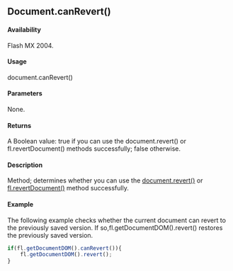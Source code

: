 ## Document.canRevert()

#### Availability

Flash MX 2004.

#### Usage

document.canRevert()

#### Parameters

None.

#### Returns

A Boolean value: true if you can use the document.revert() or fl.revertDocument() methods successfully;
false otherwise.

#### Description

Method; determines whether you can use the [document.revert()](../Document_object/docum340.md) or [fl.revertDocument()](../flash_object_(fl)/fl61.md) method successfully.

#### Example

The following example checks whether the current document can revert to the previously saved version. If so,fl.getDocumentDOM().revert() restores the previously saved version.

```javascript
if(fl.getDocumentDOM().canRevert()){ 
    fl.getDocumentDOM().revert();
}

```
